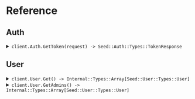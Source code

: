 # Reference
## Auth
<details><summary><code>client.Auth.GetToken(request) -> Seed::Auth::Types::TokenResponse</code></summary>
<dl>
<dd>

#### 🔌 Usage

<dl>
<dd>

<dl>
<dd>

```ruby
client.auth.get_token({
  clientId:'client_id',
  clientSecret:'client_secret',
  audience:'https://api.example.com',
  grantType:'client_credentials',
  scope:'scope'
});
```
</dd>
</dl>
</dd>
</dl>

#### ⚙️ Parameters

<dl>
<dd>

<dl>
<dd>

**clientId:** `String` 
    
</dd>
</dl>

<dl>
<dd>

**clientSecret:** `String` 
    
</dd>
</dl>

<dl>
<dd>

**audience:** `String` 
    
</dd>
</dl>

<dl>
<dd>

**grantType:** `String` 
    
</dd>
</dl>

<dl>
<dd>

**scope:** `String` 
    
</dd>
</dl>
</dd>
</dl>


</dd>
</dl>
</details>

## User
<details><summary><code>client.User.Get() -> Internal::Types::Array[Seed::User::Types::User]</code></summary>
<dl>
<dd>

#### 🔌 Usage

<dl>
<dd>

<dl>
<dd>

```ruby
client.user.get();
```
</dd>
</dl>
</dd>
</dl>


</dd>
</dl>
</details>

<details><summary><code>client.User.GetAdmins() -> Internal::Types::Array[Seed::User::Types::User]</code></summary>
<dl>
<dd>

#### 🔌 Usage

<dl>
<dd>

<dl>
<dd>

```ruby
client.user.get_admins();
```
</dd>
</dl>
</dd>
</dl>


</dd>
</dl>
</details>
